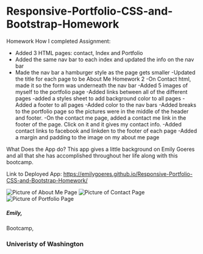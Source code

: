 # Responsive-Portfolio-CSS-and-Bootstrap-Homework
Homework How I completed Assignment:
* Added 3 HTML pages: contact, Index and Portfolio
* Added the same nav bar to each index and updated the info on the nav bar
* Made the nav bar a hamburger style as the page gets smaller
-Updated the title for each page to be About Me Homework 2
-On Contact html, made it so the form was underneath the nav bar
-Added 5 images of myself to the portfolio page
-Added links between all of the different pages
-added a styles sheet to add background color to all pages
-Added a footer to all pages
-Added color to the nav bars
-Added breaks to the portfolio page so the pictures were in the middle of the header and footer.
-On the contact me page, added a contact me link in the footer of the page. Click on it and it gives my contact info.
-Added contact links to facebook and linkden to the footer of each page
-Added a margin and padding to the image on my about me page

What Does the App do?
This app gives a little background on Emily Goeres and all that she has accomplished throughout her life along with this bootcamp.

Link to Deployed App:
https://emilygoeres.github.io/Responsive-Portfolio-CSS-and-Bootstrap-Homework/

<img src="Images/response1.png" alt="Picture of About Me Page">
<img src="images/response2.png" alt="Picture of Contact Page">
<img src="Images/response3.png" alt="Picture of Portfolio Page">

##### Emily, 
Bootcamp,
### Univeristy of Washington
